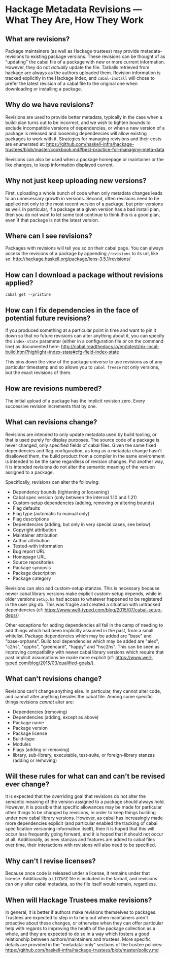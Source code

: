 # Hackage Metadata Revisions — What They Are, How They Work

## What are revisions?

Package maintainers (as well as Hackage trustees) may provide metadata-revisions to existing package versions. These revisions can be thought of as "updating" the cabal file of a package with new or more current information. However, they do not _actually_ update the file. Tarballs retrieved from hackage are always as the authors uploaded them. Revision information is tracked explicitly in the Hackage index, and `cabal-install` will chose to prefer the latest revision of a cabal file to the original one when downloading or installing a package.

## Why do we have revisions?

Revisions are used to provide better metadata, typically in the case when a build-plan turns out to be incorrect, and we wish to tighten bounds to exclude incompatible versions of dependencies, or when a new version of a package is released and loosening dependencies will allow existing packages to work with it. Strategies for managing revisions and their costs are enumerated at: https://github.com/haskell-infra/hackage-trustees/blob/master/cookbook.md#best-practice-for-managing-meta-data

Revisions can also be used when a package homepage or maintainer or the like changes, to keep information displayed current.

## Why not just keep uploading new versions?

First, uploading a whole bunch of code when only metadata changes leads to an unnecessary growth in versions. Second, often revisions need to be applied not only to the most recent version of a package, but prior versions as well. In particular, if a package at a given version has a bad install plan, then you do not want to let some tool continue to think this is a good plan, even if that package is not the latest version.

## Where can I see revisions?

Packages with revisions will tell you so on their cabal page. You can always access the revisions of a package by appending `/revisions` to its url, like so: http://hackage.haskell.org/package/lens-3.5.1/revisions/

## How can I download a package without revisions applied?

`cabal get --pristine`

## How can I fix dependencies in the face of potential future revisions?

If you produced something at a particular point in time and want to pin it down so that no future revisions can alter anything about it, you can specify the `index-state` parameter (either in a configuration file or on the command line) as documented here: http://cabal.readthedocs.io/en/latest/nix-local-build.html?highlight=index-state#cfg-field-index-state

This pins down the view of the package universe to use revisions as of any particular timestamp and so allows you to `cabal freeze` not only versions, but the exact revisions of them.

## How are revisions numbered?

The initial upload of a package has the implicit revision zero. Every successive revision increments that by one. 

## What can revisions change?

Revisions are intended to only update metadata used by build tooling, or that is used purely for display purposes. The source code of a package is never changed, only specified fields of cabal files. Given the same fixed dependencies and flag configuration, as long as a metadata change hasn't disallowed them, the build product from a compiler in the same environment is intended to be the same regardless of revision changes. Put another way, it is intended revisions do not alter the semantic meaning of the version assigned to a package. 

Specifically, revisions can alter the following:

* Dependency bounds (tightening or loosening)
* Cabal spec version (only between the interval 1.10 and 1.21)
* Custom-setup dependencies (adding, removing or altering bounds)
* Flag defaults
* Flag type (automatic to manual only)
* Flag descriptions
* Dependencies (adding, but only in very special cases, see below).
* Copyright attribution
* Maintainer attribution
* Author attribution
* Tested-with information
* Bug report URL
* Homepage URL
* Source repositories
* Package synopsis
* Package description
* Package category

Revisions can also add custom-setup stanzas. This is necessary because newer cabal library versions make explicit custom-setup depends, while in older versions `Setup.hs` had access to whatever happened to be registered in the user pkg db. This was fragile and created a situation with untracked dependencies (cf: https://www.well-typed.com/blog/2015/07/cabal-setup-deps/)

Other exceptions for adding dependencies all fall in the camp of needing to add things which had been implicitly assumed in the past, from a small whitelist. Package dependencies which may be added are "base" and "base-orphans". Build tool dependencies which may be added are "alex", "c2hs", "cpphs", "greencard", "happy" and "hsc2hs". This can be seen as improving compatibility with newer cabal library versions which require that past implicit assumptions be made more explicit (cf: https://www.well-typed.com/blog/2015/03/qualified-goals/).

## What can't revisions change?

Revisions can't change anything else. In particular, they cannot alter code, and cannot alter anything besides the cabal file. Among some specific things revisions _cannot_ alter are:

* Dependencies (removing)
* Dependencies (adding, except as above)
* Package name
* Package version
* Package license
* Build-type
* Modules
* Flags (adding or removing)
* library, sub-library, executable, test-suite, or foreign-library stanzas (adding or removing)

## Will these rules for what can and can't be revised ever change?

It is expected that the overriding goal that revisions do not alter the semantic meaning of the version assigned to a package should always hold. However, it is possible that specific allowances may be made for particular other things to be changed by revisions, in order to keep things building under new cabal library versions. However, as cabal has increasingly made more dependencies explicit (and particular enabled the tracking of cabal specification versioning information itself), then it is hoped that this will occur less frequently going forward, and it is hoped that it should not occur at all. Additionally, as new stanzas and features are added to cabal files over time, their interactions with revisions will also need to be specified.

## Why can't I revise licenses?

Because once code is released under a license, it remains under that license. Additionally a `LICENSE` file is included in the tarball, and revisions can only alter cabal metadata, so the file itself would remain, regardless.

## When will Hackage Trustees make revisions?

In general, it is better if authors make revisions themselves to packages. Trustees are expected to step in to help out when maintainers aren't proactive about these changes, or otherwise when they can offer particular help with regards to improving the health of the package collection as a whole, and they are expected to do so in a way which fosters a good relationship between authors/maintainers and trustees. More specific details are provided in the "metadata-only" sections of the trustee policies: https://github.com/haskell-infra/hackage-trustees/blob/master/policy.md
